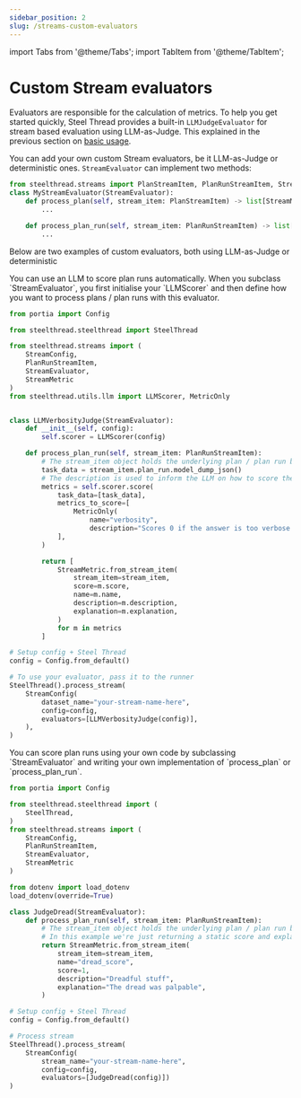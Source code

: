 ```yaml
---
sidebar_position: 2
slug: /streams-custom-evaluators
---
```


import Tabs from '@theme/Tabs';
import TabItem from '@theme/TabItem';


# Custom Stream evaluators

Evaluators are responsible for the calculation of metrics. To help you get started quickly, Steel Thread provides a built-in `LLMJudgeEvaluator` for stream based evaluation using LLM-as-Judge. This explained in the previous section on [basic usage](/streams-overview).

You can add your own custom Stream evaluators, be it LLM-as-Judge or deterministic ones. `StreamEvaluator` can implement two methods:

```python
from steelthread.streams import PlanStreamItem, PlanRunStreamItem, StreamMetric, StreamEvaluator
class MyStreamEvaluator(StreamEvaluator):
    def process_plan(self, stream_item: PlanStreamItem) -> list[StreamMetric] | StreamMetric:
        ...

    def process_plan_run(self, stream_item: PlanRunStreamItem) -> list[StreamMetric] | StreamMetric | None:
        ...
```

Below are two examples of custom evaluators, both using LLM-as-Judge or deterministic

<Tabs>
<TabItem value="llm_as_judge" label="LLM-as-judge">
You can use an LLM to score plan runs automatically. When you subclass `StreamEvaluator`, you first initialise your `LLMScorer` and then define how you want to process plans / plan runs with this evaluator.

```python
from portia import Config

from steelthread.steelthread import SteelThread

from steelthread.streams import (
    StreamConfig, 
    PlanRunStreamItem,
    StreamEvaluator,
    StreamMetric
)
from steelthread.utils.llm import LLMScorer, MetricOnly


class LLMVerbosityJudge(StreamEvaluator):
    def __init__(self, config):
        self.scorer = LLMScorer(config)

    def process_plan_run(self, stream_item: PlanRunStreamItem):
        # The stream_item object holds the underlying plan / plan run being evaluated.
        task_data = stream_item.plan_run.model_dump_json()
        # The description is used to inform the LLM on how to score the metric.
        metrics = self.scorer.score(
            task_data=[task_data],
            metrics_to_score=[
                MetricOnly(
                    name="verbosity", 
                    description="Scores 0 if the answer is too verbose. 0 otherwise."), 
            ],
        )

        return [
            StreamMetric.from_stream_item(
                stream_item=stream_item,
                score=m.score,
                name=m.name,
                description=m.description,
                explanation=m.explanation,
            )
            for m in metrics
        ]

# Setup config + Steel Thread
config = Config.from_default()

# To use your evaluator, pass it to the runner
SteelThread().process_stream(
    StreamConfig(
        dataset_name="your-stream-name-here",
        config=config,
        evaluators=[LLMVerbosityJudge(config)],
    ),
)
```
</TabItem>
<TabItem value="deterministic" label="Deterministic">
You can score plan runs using your own code by subclassing `StreamEvaluator` and writing your own implementation of `process_plan` or `process_plan_run`.

```python
from portia import Config

from steelthread.steelthread import (
    SteelThread,
)
from steelthread.streams import (
    StreamConfig, 
    PlanRunStreamItem,
    StreamEvaluator,
    StreamMetric
)

from dotenv import load_dotenv
load_dotenv(override=True)

class JudgeDread(StreamEvaluator):
    def process_plan_run(self, stream_item: PlanRunStreamItem):
        # The stream_item object holds the underlying plan / plan run being evaluated.
        # In this example we're just returning a static score and explanation.
        return StreamMetric.from_stream_item(
            stream_item=stream_item,
            name="dread_score",
            score=1,
            description="Dreadful stuff",
            explanation="The dread was palpable",
        )

# Setup config + Steel Thread
config = Config.from_default()

# Process stream
SteelThread().process_stream(
    StreamConfig(
        stream_name="your-stream-name-here",
        config=config, 
        evaluators=[JudgeDread(config)])
)
```
</TabItem>
</Tabs>
